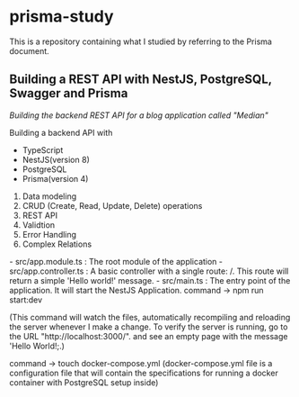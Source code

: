 # prisma-study

This is a repository containing what I studied by referring to the Prisma document.

## Building a REST API with NestJS, PostgreSQL, Swagger and Prisma

_Building the backend REST API for a blog application called "Median"_

Building a backend API with

- TypeScript
- NestJS(version 8)
- PostgreSQL
- Prisma(version 4)

1. Data modeling
2. CRUD (Create, Read, Update, Delete) operations
3. REST API
4. Validtion
5. Error Handling
6. Complex Relations

<NestJS Directory>
- src/app.module.ts : The root module of the application
- src/app.controller.ts : A basic controller with a single route: /. This route will return a simple 'Hello world!' message.
- src/main.ts : The entry point of the application. It will start the NestJS Application.

<start the project>
command
-> npm run start:dev

(This command will watch the files, automatically recompiling and reloading the server whenever I make a change.
To verify the server is running, go to the URL "http://localhost:3000/". and see an empty page with the message 'Hello World!;.)

<Create a PostgreSQL instance>
command
-> touch docker-compose.yml
(docker-compose.yml file is a configuration file that will contain the specifications for running a docker container with PostgreSQL setup inside)
